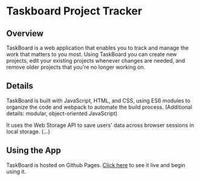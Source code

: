# Taskboard Project Tracker

## Overview

TaskBoard is a web application that enables you to track and manage the work that matters to you most.
Using TaskBoard you can create new projects, edit your existing projects whenever changes are needed,
and remove older projects that you're no longer working on.

## Details

TaskBoard is built with JavaScript, HTML, and CSS, using ES6 modules to organize the code and webpack to automate the build process. (Additional details: modular, object-oriented JavaScript)

It uses the Web Storage API to save users' data across browser sessions in local storage. (...)

## Using the App

TaskBoard is hosted on Github Pages. [Click here](https://jeremy-gleason.github.io/Taskboard-App) to see it live and begin using it.
